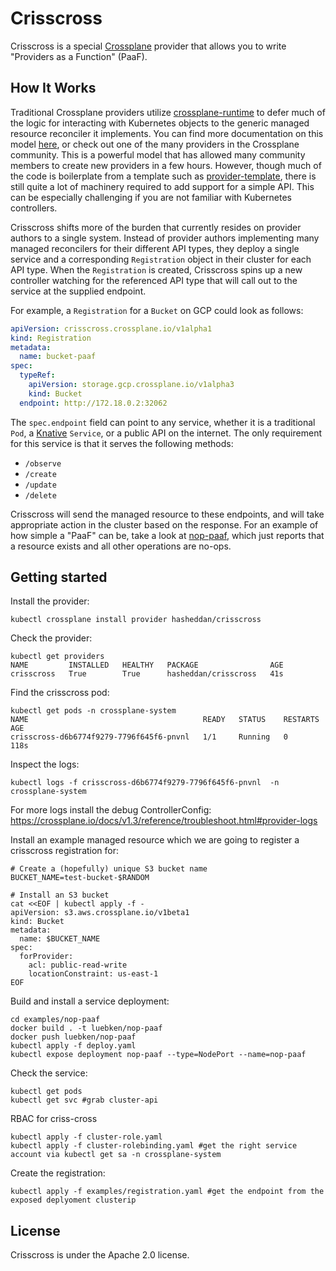 # Crisscross

Crisscross is a special [Crossplane](https://crossplane.io/) provider that
allows you to write "Providers as a Function" (PaaF).

## How It Works

Traditional Crossplane providers utilize
[crossplane-runtime](https://github.com/crossplane/crossplane-runtime) to defer
much of the logic for interacting with Kubernetes objects to the generic managed
resource reconciler it implements. You can find more documentation on this model
[here](https://crossplane.io/docs/v0.14/contributing/provider_development_guide.html),
or check out one of the many providers in the Crossplane community. This is a
powerful model that has allowed many community members to create new providers
in a few hours. However, though much of the code is boilerplate from a template
such as [provider-template](https://github.com/crossplane/provider-template),
there is still quite a lot of machinery required to add support for a simple
API. This can be especially challenging if you are not familiar with Kubernetes
controllers.

Crisscross shifts more of the burden that currently resides on provider authors
to a single system. Instead of provider authors implementing many managed
reconcilers for their different API types, they deploy a single service and a
corresponding `Registration` object in their cluster for each API type. When the
`Registration` is created, Crisscross spins up a new controller watching for the
referenced API type that will call out to the service at the supplied endpoint.

For example, a `Registration` for a `Bucket` on GCP could look as follows:

```yaml
apiVersion: crisscross.crossplane.io/v1alpha1
kind: Registration
metadata:
  name: bucket-paaf
spec:
  typeRef:
    apiVersion: storage.gcp.crossplane.io/v1alpha3
    kind: Bucket
  endpoint: http://172.18.0.2:32062
```

The `spec.endpoint` field can point to any service, whether it is a traditional
`Pod`, a [Knative](https://knative.dev/) `Service`, or a public API on the
internet. The only requirement for this service is that it serves the following
methods:

- `/observe`
- `/create`
- `/update`
- `/delete`

Crisscross will send the managed resource to these endpoints, and will take
appropriate action in the cluster based on the response. For an example of how
simple a "PaaF" can be, take a look at [nop-paaf](/examples/nop-paaf), which
just reports that a resource exists and all other operations are no-ops.

## Getting started

Install the provider: 
```
kubectl crossplane install provider hasheddan/crisscross
```
Check the provider:
```
kubectl get providers
NAME         INSTALLED   HEALTHY   PACKAGE                AGE
crisscross   True        True      hasheddan/crisscross   41s
````
Find the crisscross pod: 
```
kubectl get pods -n crossplane-system
NAME                                       READY   STATUS    RESTARTS   AGE
crisscross-d6b6774f9279-7796f645f6-pnvnl   1/1     Running   0          118s
```
Inspect the logs:
```
kubectl logs -f crisscross-d6b6774f9279-7796f645f6-pnvnl  -n crossplane-system
```
For more logs install the debug ControllerConfig: https://crossplane.io/docs/v1.3/reference/troubleshoot.html#provider-logs


Install an example managed resource which we are going to register a crisscross
registration for:
```
# Create a (hopefully) unique S3 bucket name
BUCKET_NAME=test-bucket-$RANDOM

# Install an S3 bucket
cat <<EOF | kubectl apply -f -
apiVersion: s3.aws.crossplane.io/v1beta1
kind: Bucket
metadata:
  name: $BUCKET_NAME
spec:
  forProvider:
    acl: public-read-write
    locationConstraint: us-east-1
EOF
```

Build and install a service deployment:
```
cd examples/nop-paaf
docker build . -t luebken/nop-paaf
docker push luebken/nop-paaf
kubectl apply -f deploy.yaml
kubectl expose deployment nop-paaf --type=NodePort --name=nop-paaf
```

Check the service:
```
kubectl get pods
kubectl get svc #grab cluster-api
```

RBAC for criss-cross
```
kubectl apply -f cluster-role.yaml
kubectl apply -f cluster-rolebinding.yaml #get the right service account via kubectl get sa -n crossplane-system
```

Create the registration: 
```
kubectl apply -f examples/registration.yaml #get the endpoint from the exposed deplyoment clusterip
```

## License

Crisscross is under the Apache 2.0 license.
